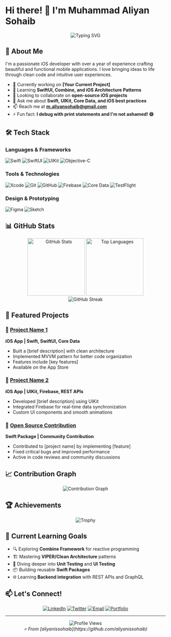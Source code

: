# Hi there! 👋 I'm Muhammad Aliyan Sohaib

<div align="center">  
  <img src="https://readme-typing-svg.herokuapp.com?font=Fira+Code&size=22&duration=3000&pause=1000&color=007AFF&center=true&vCenter=true&width=440&lines=iOS+Developer+%F0%9F%93%B1;Swift+Enthusiast+%E2%9A%A1;Building+Amazing+Apps+%F0%9F%9A%80" alt="Typing SVG" />
</div>    
     
## 🍎 About Me       
         
I'm a passionate iOS developer with over a year of experience crafting beautiful and functional mobile applications. I love bringing ideas to life through clean code and intuitive user experiences.      
        
- 🔭 Currently working on **[Your Current Project]**      
- 🌱 Learning **SwiftUI, Combine, and iOS Architecture Patterns**                  
- 👯 Looking to collaborate on **open-source iOS projects**              
- 💬 Ask me about **Swift, UIKit, Core Data, and iOS best practices**      
- 📫 Reach me at **m.aliyansohaib@gmail.com**      
- ⚡ Fun fact: **I debug with print statements and I'm not ashamed! 😄**         
                   
## 🛠️ Tech Stack   
   
### Languages & Frameworks   
![Swift](https://img.shields.io/badge/Swift-FA7343?style=for-the-badge&logo=swift&logoColor=white)
![SwiftUI](https://img.shields.io/badge/SwiftUI-007AFF?style=for-the-badge&logo=swift&logoColor=white)
![UIKit](https://img.shields.io/badge/UIKit-2396F3?style=for-the-badge&logo=uikit&logoColor=white)
![Objective-C](https://img.shields.io/badge/Objective--C-438EFF?style=for-the-badge&logo=apple&logoColor=white)

### Tools & Technologies
![Xcode](https://img.shields.io/badge/Xcode-007ACC?style=for-the-badge&logo=Xcode&logoColor=white)
![Git](https://img.shields.io/badge/Git-F05032?style=for-the-badge&logo=git&logoColor=white)
![GitHub](https://img.shields.io/badge/GitHub-100000?style=for-the-badge&logo=github&logoColor=white)
![Firebase](https://img.shields.io/badge/Firebase-FFCA28?style=for-the-badge&logo=firebase&logoColor=black)
![Core Data](https://img.shields.io/badge/Core_Data-FC3D39?style=for-the-badge&logo=apple&logoColor=white)
![TestFlight](https://img.shields.io/badge/TestFlight-0D96F6?style=for-the-badge&logo=app-store&logoColor=white)

### Design & Prototyping
![Figma](https://img.shields.io/badge/Figma-F24E1E?style=for-the-badge&logo=figma&logoColor=white)
![Sketch](https://img.shields.io/badge/Sketch-F7B500?style=for-the-badge&logo=sketch&logoColor=black)

## 📊 GitHub Stats

<div align="center">
  <img src="https://github-readme-stats.vercel.app/api?username=aliyanissohaib&show_icons=true&theme=radical&hide_border=true&count_private=true" alt="GitHub Stats" height="180"/>
  <img src="https://github-readme-stats.vercel.app/api/top-langs/?username=aliyanissohaib&layout=compact&theme=radical&hide_border=true" alt="Top Languages" height="180"/>
</div>    

<div align="center">
  <img src="https://github-readme-streak-stats.herokuapp.com/?user=aliyanissohaib&theme=radical&hide_border=true" alt="GitHub Streak"/>
</div>

## 🚀 Featured Projects

### 📱 [Project Name 1](https://github.com/yourusername/project1)
**iOS App | Swift, SwiftUI, Core Data**
- Built a [brief description] with clean architecture
- Implemented MVVM pattern for better code organization
- Features include [key features]
- Available on the App Store

### 🎯 [Project Name 2](https://github.com/yourusername/project2)
**iOS App | UIKit, Firebase, REST APIs**
- Developed [brief description] using UIKit
- Integrated Firebase for real-time data synchronization
- Custom UI components and smooth animations

### 🔧 [Open Source Contribution](https://github.com/someone/project)
**Swift Package | Community Contribution**  
- Contributed to [project name] by implementing [feature]
- Fixed critical bugs and improved performance
- Active in code reviews and community discussions

## 📈 Contribution Graph

<div align="center">
  <img src="https://github-readme-activity-graph.vercel.app/graph?username=aliyanissohaib&theme=redical&hide_border=true&custom_title=Contribution%20Graph" alt="Contribution Graph"/>
</div>

## 🏆 Achievements

<div align="center">
  <img src="https://github-profile-trophy.vercel.app/?username=aliyanissohaib&theme=radical&no-frame=true&no-bg=true&row=1&column=6" alt="Trophy"/>
</div>

## 🎯 Current Learning Goals

- 🔍 Exploring **Combine Framework** for reactive programming
- 🏗️ Mastering **VIPER/Clean Architecture** patterns
- 🧪 Diving deeper into **Unit Testing** and **UI Testing**
- 📦 Building reusable **Swift Packages**     
- 🌐 Learning **Backend integration** with REST APIs and GraphQL
    
## 📫 Let's Connect! 
        
<div align="center">
  
[![LinkedIn](https://img.shields.io/badge/LinkedIn-0077B5?style=for-the-badge&logo=linkedin&logoColor=white)](https://linkedin.com/in/aliyanissohaib)
[![Twitter](https://img.shields.io/badge/Twitter-1DA1F2?style=for-the-badge&logo=twitter&logoColor=white)](https://twitter.com/aliyanissohaib)
[![Email](https://img.shields.io/badge/Email-D14836?style=for-the-badge&logo=gmail&logoColor=white)](mailto:m.aliyansohaib@gmail.com)
[![Portfolio](https://img.shields.io/badge/Portfolio-000000?style=for-the-badge&logo=About.me&logoColor=white)](https://aliyan.site)

</div>

---

<div align="center">
  <img src="https://komarev.com/ghpvc/?username=aliyanissohaib&color=blueviolet&style=for-the-badge" alt="Profile Views"/>
</div>

<div align="center">
  <i>⭐️ From [aliyanissohaib](https://github.com/aliyanissohaib)</i>
</div>
